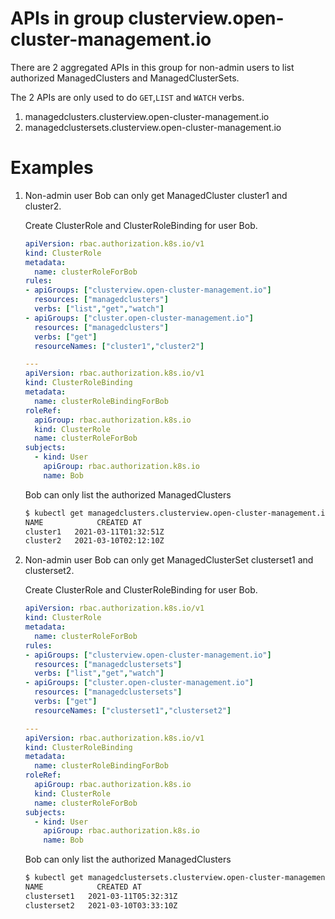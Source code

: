 # APIs in group clusterview.open-cluster-management.io

There are 2 aggregated APIs in this group for non-admin users to list authorized ManagedClusters and ManagedClusterSets.

The 2 APIs are only used to do `GET`,`LIST` and `WATCH` verbs.

1. managedclusters.clusterview.open-cluster-management.io
2. managedclustersets.clusterview.open-cluster-management.io
 
# Examples

1. Non-admin user Bob can only get ManagedCluster cluster1 and cluster2.

    Create ClusterRole and ClusterRoleBinding for user Bob.
    ```yaml
    apiVersion: rbac.authorization.k8s.io/v1
    kind: ClusterRole
    metadata:
      name: clusterRoleForBob
    rules:
    - apiGroups: ["clusterview.open-cluster-management.io"]
      resources: ["managedclusters"]
      verbs: ["list","get","watch"]
    - apiGroups: ["cluster.open-cluster-management.io"]
      resources: ["managedclusters"]
      verbs: ["get"]
      resourceNames: ["cluster1","cluster2"]
    
    ---
    apiVersion: rbac.authorization.k8s.io/v1
    kind: ClusterRoleBinding
    metadata:
      name: clusterRoleBindingForBob
    roleRef:
      apiGroup: rbac.authorization.k8s.io
      kind: ClusterRole
      name: clusterRoleForBob
    subjects:
      - kind: User
        apiGroup: rbac.authorization.k8s.io
        name: Bob
    ```

    Bob can only list the authorized ManagedClusters
    ```bash
    $ kubectl get managedclusters.clusterview.open-cluster-management.io
    NAME            CREATED AT
    cluster1   2021-03-11T01:32:51Z
    cluster2   2021-03-10T02:12:10Z
    ```


2. Non-admin user Bob can only get ManagedClusterSet clusterset1 and clusterset2.

    Create ClusterRole and ClusterRoleBinding for user Bob.
    ```yaml
    apiVersion: rbac.authorization.k8s.io/v1
    kind: ClusterRole
    metadata:
      name: clusterRoleForBob
    rules:
    - apiGroups: ["clusterview.open-cluster-management.io"]
      resources: ["managedclustersets"]
      verbs: ["list","get","watch"]
    - apiGroups: ["cluster.open-cluster-management.io"]
      resources: ["managedclustersets"]
      verbs: ["get"]
      resourceNames: ["clusterset1","clusterset2"]
    
    ---
    apiVersion: rbac.authorization.k8s.io/v1
    kind: ClusterRoleBinding
    metadata:
      name: clusterRoleBindingForBob
    roleRef:
      apiGroup: rbac.authorization.k8s.io
      kind: ClusterRole
      name: clusterRoleForBob
    subjects:
      - kind: User
        apiGroup: rbac.authorization.k8s.io
        name: Bob
    ```
    
    Bob can only list the authorized ManagedClusters
    ```bash
    $ kubectl get managedclustersets.clusterview.open-cluster-management.io
    NAME            CREATED AT
    clusterset1   2021-03-11T05:32:31Z
    clusterset2   2021-03-10T03:33:10Z
    ```
